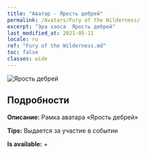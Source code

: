 ```yaml
---
title: "Аватар - Ярость дебрей"
permalink: /Avatars/Fury of the Wilderness/
excerpt: "Эра хаоса  Ярость дебрей"
last_modified_at: 2021-05-11
locale: ru
ref: "Fury of the Wilderness.md"
toc: false
classes: wide
---
```

 ![Ярость дебрей](/images/a/avatarFrame_29.png)

## Подробности

 **Описание:** Рамка аватара «Ярость дебрей» 

 **Tips:** Выдается за участие в событии 

 **Is available:**  + 

